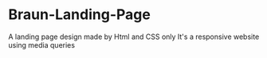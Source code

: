 # Braun-Landing-Page
A landing page design made by Html and CSS only
It's a responsive website using media queries
